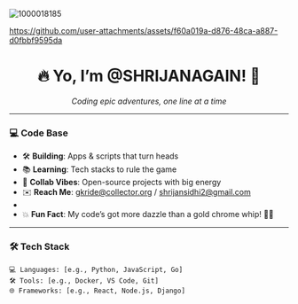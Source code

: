 ![1000018185](https://github.com/user-attachments/assets/47f9267b-ad74-4e48-92ce-fbdfdb61185b)


https://github.com/user-attachments/assets/f60a019a-d876-48ca-a887-d0fbbf9595da


<div align="center">
  <h1>🔥 Yo, I’m @SHRIJANAGAIN! 🌌</h1>
  <p><em>Coding epic adventures, one line at a time</em></p>
</div>

---

### 💻 Code Base
- 🛠️ **Building**: Apps & scripts that turn heads  
- 📚 **Learning**: Tech stacks to rule the game  
- 🤝 **Collab Vibes**: Open-source projects with big energy  
- ✉️ **Reach Me**: gkride@collector.org / shrijansidhi2@gmail.com
-
- 💥 **Fun Fact**: My code’s got more dazzle than a gold chrome whip! 🍕✨  

---

### 🛠️ Tech Stack
```plaintext
💻 Languages: [e.g., Python, JavaScript, Go]
🛠️ Tools: [e.g., Docker, VS Code, Git]
🌐 Frameworks: [e.g., React, Node.js, Django]
